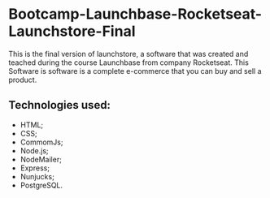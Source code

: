 # Bootcamp-Launchbase-Rocketseat-Launchstore-Final
This is the final version of launchstore, a software that was created and teached during the course Launchbase from company Rocketseat. This Software is software is a complete e-commerce that you can buy and sell a product.

## Technologies used: 
* HTML;
* CSS;
* CommomJs;
* Node.js;
* NodeMailer;
* Express;
* Nunjucks;
* PostgreSQL.

